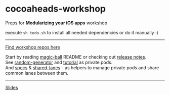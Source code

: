 # cocoaheads-workshop
Preps for **Modularizing your iOS apps** workshop

execute `sh todo.sh` to install all needed dependencies or do it manually :)

---

[Find workshop repos here](https://github.com/cocoaheads-kyiv-14-workshop)

Start by reading [magic-ball](https://github.com/cocoaheads-kyiv-14-workshop/magic-ball) README or checking out [release notes](https://github.com/cocoaheads-kyiv-14-workshop/magic-ball/releases).    
See [random-generator](https://github.com/cocoaheads-kyiv-14-workshop/random-generator) and [tutorial](https://github.com/cocoaheads-kyiv-14-workshop/tutorial) as private pods.    
And [specs](https://github.com/cocoaheads-kyiv-14-workshop/specs) & [shared-lanes](https://github.com/cocoaheads-kyiv-14-workshop/shared-lanes) - as helpers to manage private pods and share common lanes between them.

---

[Slides](https://speakerdeck.com/alexandervoronov/modularizing-your-ios-apps)
